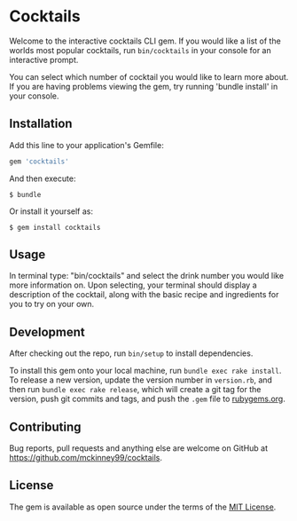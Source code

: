 # Cocktails

Welcome to the interactive cocktails CLI gem. If you would like a list of the worlds most popular cocktails, run `bin/cocktails` in your console for an interactive prompt.

You can select which number of cocktail you would like to learn more about. If you are having problems viewing the gem, try running 'bundle install' in your console.

## Installation

Add this line to your application's Gemfile:

```ruby
gem 'cocktails'
```

And then execute:

    $ bundle

Or install it yourself as:

    $ gem install cocktails

## Usage

In terminal type: "bin/cocktails" and select the drink number you would like more information on. Upon selecting, your terminal should display a description of the cocktail, along with the basic recipe and ingredients for you to try on your own.

## Development

After checking out the repo, run `bin/setup` to install dependencies. 

To install this gem onto your local machine, run `bundle exec rake install`. To release a new version, update the version number in `version.rb`, and then run `bundle exec rake release`, which will create a git tag for the version, push git commits and tags, and push the `.gem` file to [rubygems.org](https://rubygems.org).

## Contributing

Bug reports, pull requests and anything else are welcome on GitHub at https://github.com/mckinney99/cocktails.

## License

The gem is available as open source under the terms of the [MIT License](https://opensource.org/licenses/MIT).
